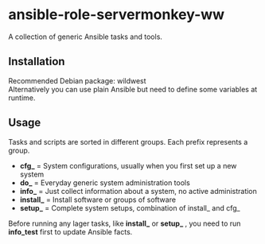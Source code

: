 # ansible-role-servermonkey-ww

A collection of generic Ansible tasks and tools.  

## Installation

Recommended Debian package: wildwest  
Alternatively you can use plain Ansible but need to define some variables at runtime.

## Usage

Tasks and scripts are sorted in different groups. Each prefix represents a group.

* **cfg_** = System configurations, usually when you first set up a new system
* **do_** = Everyday generic system administration tools
* **info_** = Just collect information about a system, no active administration
* **install_** = Install software or groups of software
* **setup_** = Complete system setups, combination of install_ and cfg_

Before running any lager tasks, like **install_** or **setup_** , you need to run **info_test** first to update Ansible facts.
